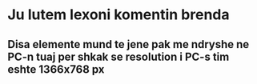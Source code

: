# Ju lutem lexoni komentin brenda <head></head> 
## Disa elemente mund te jene pak me ndryshe ne PC-n tuaj per shkak se resolution i PC-s tim eshte 1366x768 px
